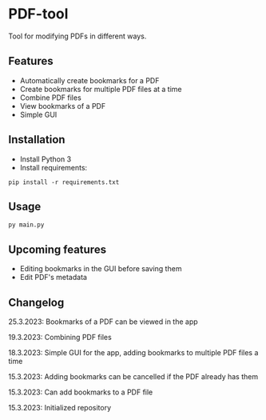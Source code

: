 # PDF-tool
Tool for modifying PDFs in different ways.

## Features
- Automatically create bookmarks for a PDF
- Create bookmarks for multiple PDF files at a time
- Combine PDF files
- View bookmarks of a PDF
- Simple GUI

## Installation
- Install Python 3
- Install requirements:
```
pip install -r requirements.txt
```

## Usage
```
py main.py
```

## Upcoming features
- Editing bookmarks in the GUI before saving them
- Edit PDF's metadata

## Changelog
25.3.2023: Bookmarks of a PDF can be viewed in the app

19.3.2023: Combining PDF files

18.3.2023: Simple GUI for the app, adding bookmarks to multiple PDF files a time

15.3.2023: Adding bookmarks can be cancelled if the PDF already has them

15.3.2023: Can add bookmarks to a PDF file

15.3.2023: Initialized repository
